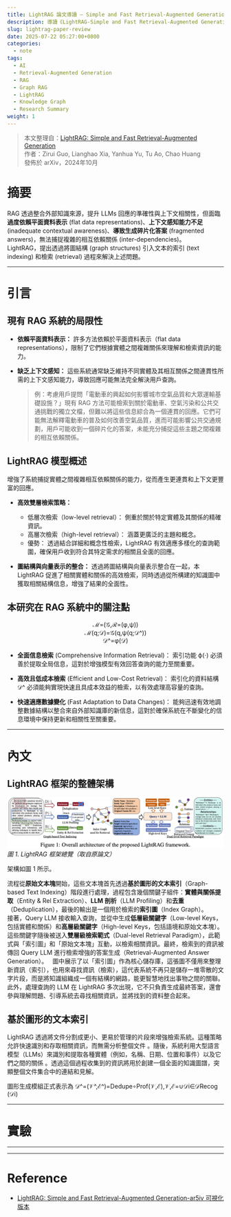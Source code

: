 ```yaml
---
title: LightRAG 論文導讀 — Simple and Fast Retrieval-Augmented Generation 筆記
description: 導讀《LightRAG-Simple and Fast Retrieval-Augmented Generation》論文，解析其結合知識圖譜與雙層檢索策略的高效 RAG 架構設計與應用。
slug: lightrag-paper-review
date: 2025-07-22 05:27:00+0800
categories:
  - note
tags:
  - AI
  - Retrieval-Augmented Generation
  - RAG
  - Graph RAG
  - LightRAG
  - Knowledge Graph
  - Research Summary
weight: 1
---
```


> 本文整理自：[LightRAG: Simple and Fast Retrieval-Augmented Generation](https://arxiv.org/abs/2410.05779)  
> 作者：Zirui Guo, Lianghao Xia, Yanhua Yu, Tu Ao, Chao Huang  
> 發佈於 arXiv，2024年10月


# 摘要
RAG 透過整合外部知識來源，提升 LLMs 回應的準確性與上下文相關性，但面臨**過度依賴平面資料表示** (flat data representations)、**上下文感知能力不足** (inadequate contextual awareness)、**導致生成碎片化答案** (fragmented answers)，無法捕捉複雜的相互依賴關係 (inter-dependencies)。  
LightRAG，提出透過將圖結構 (graph structures) 引入文本的索引 (text indexing) 和檢索 (retrieval) 過程來解決上述問題。

---

# 引言

## 現有 RAG 系統的局限性
* **依賴平面資料表示：** 許多方法依賴於平面資料表示（flat data representations），限制了它們根據實體之間複雜關係來理解和檢索資訊的能力。  

* **缺乏上下文感知：** 這些系統通常缺乏維持不同實體及其相互關係之間連貫性所需的上下文感知能力，導致回應可能無法完全解決用戶查詢。

  > 例：考慮用戶提問「電動車的興起如何影響城市空氣品質和大眾運輸基礎設施？」現有 RAG 方法可能檢索到關於電動車、空氣污染和公共交通挑戰的獨立文檔，但難以將這些信息綜合為一個連貫的回應。它們可能無法解釋電動車的普及如何改善空氣品質，進而可能影響公共交通規劃，用戶可能收到一個碎片化的答案，未能充分捕捉這些主題之間複雜的相互依賴關係。

## LightRAG 模型概述

增強了系統捕捉實體之間複雜相互依賴關係的能力，從而產生更連貫和上下文更豐富的回應。

* **高效雙層檢索策略：** 
  * 低層次檢索（low-level retrieval）： 側重於關於特定實體及其關係的精確資訊。
  * 高層次檢索（high-level retrieval）： 涵蓋更廣泛的主題和概念。
  * 優勢： 透過結合詳細和概念性檢索，LightRAG 有效適應多樣化的查詢範圍，確保用戶收到符合其特定需求的相關且全面的回應。

* **圖結構與向量表示的整合：** 透過將圖結構與向量表示整合在一起，本 LightRAG 促進了相關實體和關係的高效檢索，同時透過從所構建的知識圖中獲取相關結構信息，增強了結果的全面性。

## 本研究在 RAG 系統中的關注點  

<p align="center">
ℳ=(𝒢,ℛ=(φ,ψ)) <br>
ℳ​(q;𝒟)=𝒢​(q,ψ​(q;𝒟^)) <br>
𝒟^=φ​(𝒟)
</p>

* **全面信息檢索** (Comprehensive Information Retrieval)： 索引功能 ϕ(⋅) 必須善於提取全局信息，這對於增強模型有效回答查詢的能力至關重要。

* **高效且低成本檢索** (Efficient and Low-Cost Retrieval)： 索引化的資料結構 𝒟^ 必須能夠實現快速且具成本效益的檢索，以有效處理高容量的查詢。

* **快速適應數據變化** (Fast Adaptation to Data Changes)： 能夠迅速有效地調整數據結構以整合來自外部知識庫的新信息，這對於確保系統在不斷變化的信息環境中保持更新和相關性至關重要。

---

# 內文

## LightRAG 框架的整體架構
![LightRAG 框架總覽](https://raw.githubusercontent.com/HKUDS/LightRAG/refs/heads/main/README.assets/b2aaf634151b4706892693ffb43d9093.png)  
*圖 1. LightRAG 框架總覽（取自原論文）*

架構如圖 1 所示。  

流程從**原始文本塊**開始，這些文本塊首先透過**基於圖形的文本索引**（Graph-based Text Indexing）階段進行處理，過程包含幾個關鍵子組件：**實體與關係提取**（Entity & Rel Extraction）、**LLM 剖析**（LLM Profiling）和**去重**（Deduplication），最後的輸出是一個用於檢索的**索引圖**（Index Graph）。  
接著，Query LLM 接收輸入查詢，並從中生成**低層級關鍵字**（Low-level Keys，包括實體和關係）和**高層級關鍵字**（High-level Keys，包括語境和原始文本塊）。這些關鍵字隨後被送入**雙層級檢索範式**（Dual-level Retrieval Paradigm），此範式與「索引圖」和「原始文本塊」互動，以檢索相關資訊。最終，檢索到的資訊被傳回 Query LLM 進行檢索增強的答案生成（Retrieval-Augmented Answer Generation）。   
圖中展示了以「索引圖」作為核心儲存庫，這張圖不僅用來整理新資訊（索引），也用來尋找資訊（檢索），這代表系統不再只是儲存一堆零散的文字片段，而是將知識組織成一個有結構的網路，能更智慧地找出事物之間的關聯。  
此外，處理查詢的 LLM 在 LightRAG 多次出現，它不只負責生成最終答案，還會參與理解問題、引導系統去尋找相關資訊，並將找到的資料整合起來。


## 基於圖形的文本索引
LightRAG 透過將文件分割成更小、更易於管理的片段來增強檢索系統。這種策略允許快速識別和存取相關資訊，而無需分析整個文件 。隨後，系統利用大型語言模型（LLMs）來識別和提取各種實體（例如，名稱、日期、位置和事件）以及它們之間的關係 。透過這個過程收集到的資訊將用於創建一個全面的知識圖譜，突顯整個文件集合中的連結和見解。

圖形生成模組正式表示為 𝒟^=(𝒱^,ℰ^)=Dedupe∘Prof​(𝒱,ℰ),𝒱,ℰ=∪𝒟i∈𝒟Recog​(𝒟i)

---

# 實驗



---



---

# Reference

- [LightRAG: Simple and Fast Retrieval-Augmented Generation-ar5iv 可視化版本](https://ar5iv.labs.arxiv.org/html/2410.05779)
